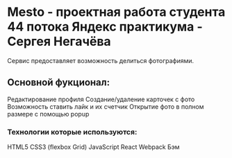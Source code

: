 # Mesto - проектная работа студента 44 потока Яндекс практикума - Сергея Негачёва

Сервис предоставляет возможность делиться фотографиями.

## Основной фукционал:

Редактирование профиля
Создание/удаление карточек с фото
Возможность ставить лайк и их счетчик
Открытие фото в полном размере с помощью popup

### Технологии которые используются:

HTML5
CSS3 (flexbox Grid)
JavaScript
React
Webpack
Бэм
